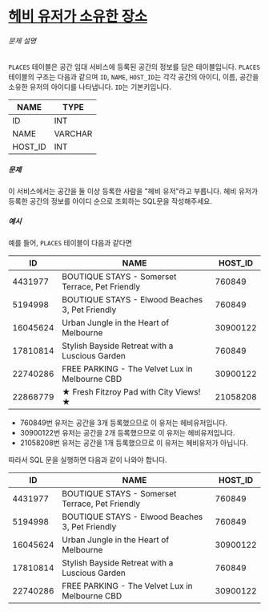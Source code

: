 # [헤비 유저가 소유한 장소](https://school.programmers.co.kr/learn/courses/30/lessons/77487)


###### 문제 설명


`PLACES` 테이블은 공간 임대 서비스에 등록된 공간의 정보를 담은 테이블입니다. `PLACES` 테이블의 구조는 다음과 같으며 `ID`, `NAME`, `HOST_ID`는 각각 공간의 아이디, 이름, 공간을 소유한 유저의 아이디를 나타냅니다. `ID`는 기본키입니다.




| NAME | TYPE |
| --- | --- |
| ID | INT |
| NAME | VARCHAR |
| HOST\_ID | INT |


##### 문제


이 서비스에서는 공간을 둘 이상 등록한 사람을 "헤비 유저"라고 부릅니다. 헤비 유저가 등록한 공간의 정보를 아이디 순으로 조회하는 SQL문을 작성해주세요.


##### 예시


예를 들어, `PLACES` 테이블이 다음과 같다면




| ID | NAME | HOST\_ID |
| --- | --- | --- |
| 4431977 | BOUTIQUE STAYS \- Somerset Terrace, Pet Friendly | 760849 |
| 5194998 | BOUTIQUE STAYS \- Elwood Beaches 3, Pet Friendly | 760849 |
| 16045624 | Urban Jungle in the Heart of Melbourne | 30900122 |
| 17810814 | Stylish Bayside Retreat with a Luscious Garden | 760849 |
| 22740286 | FREE PARKING \- The Velvet Lux in Melbourne CBD | 30900122 |
| 22868779 | ★ Fresh Fitzroy Pad with City Views! ★ | 21058208 |


* 760849번 유저는 공간을 3개 등록했으므로 이 유저는 헤비유저입니다.
* 30900122번 유저는 공간을 2개 등록했으므로 이 유저는 헤비유저입니다.
* 21058208번 유저는 공간을 1개 등록했으므로 이 유저는 헤비유저가 아닙니다.


따라서 SQL 문을 실행하면 다음과 같이 나와야 합니다.




| ID | NAME | HOST\_ID |
| --- | --- | --- |
| 4431977 | BOUTIQUE STAYS \- Somerset Terrace, Pet Friendly | 760849 |
| 5194998 | BOUTIQUE STAYS \- Elwood Beaches 3, Pet Friendly | 760849 |
| 16045624 | Urban Jungle in the Heart of Melbourne | 30900122 |
| 17810814 | Stylish Bayside Retreat with a Luscious Garden | 760849 |
| 22740286 | FREE PARKING \- The Velvet Lux in Melbourne CBD | 30900122 |


